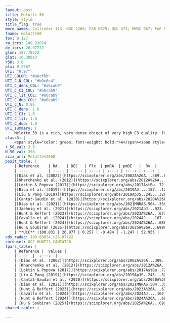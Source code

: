 ```yaml
---
layout: post
title: Melotte 50
style: style
title_flag: true
more_names: Collinder 113; NGC 2266; FSR 0879; OCL 471; MWSC 967; FoF 631
fname: melotte50
fov: 0.127
ra_icrs: 100.83074
de_icrs: 26.97722
glon: 187.78222
glat: 10.30013
r50: 3.8
plx: 0.2567
UTI: "0.97"
UTI_COLOR: "#a8cfbb"
UTI_C_N_COL: "#b9e0c4"
UTI_C_dens_COL: "#a6cab9"
UTI_C_C3_COL: "#a6cab9"
UTI_C_lit_COL: "#a6cab9"
UTI_C_dup_COL: "#a6cab9"
UTI_C_N: 0.86
UTI_C_dens: 1.0
UTI_C_C3: 1.0
UTI_C_lit: 1.0
UTI_C_dup: 1.0
UTI_summary: |
    Melotte 50 is a rich, very dense object of very high C3 quality. It is very well-studied in the literature.
class3: |
    <span style="color: green; font-weight: bold;">A</span><span style="color: green; font-weight: bold;">A</span>
r_50_val: 3.8
N_50_val: 398
scix_url: Melotte%2050
posit_table: |
    | Reference    | RA    | DEC   | Plx  | pmRA  | pmDE   |  Rv  |
    | :---         | :---: | :---: | :---: | :---: | :---: | :---: |
    |[Dias et al. (2002)](https://scixplorer.org/abs/2002A%26A...389..871D) | 100.829 | 26.97 | -- | 0.93 | -5.03 | -16.0 |
    |[Kharchenko et al. (2012)](https://scixplorer.org/abs/2012A%26A...543A.156K) | 100.835 | 26.985 | -- | -2.44 | -4.17 | -- |
    |[Loktin & Popova (2017)](https://scixplorer.org/abs/2017AstBu..72..257L) | 100.83 | 26.97 | -- | -0.799 | -0.956 | -16.0 |
    |[Bica et al. (2019)](https://scixplorer.org/abs/2019AJ....157...12B) | 100.821 | 26.977 | -- | -- | -- | -- |
    |[Liu & Pang (2019)](https://scixplorer.org/abs/2019ApJS..245...32L) | 100.835 | 26.972 | 0.29 | -0.423 | -1.269 | -- |
    |[Cantat-Gaudin et al. (2020)](https://scixplorer.org/abs/2020A%26A...640A...1C) | 100.832 | 26.976 | 0.273 | -0.473 | -1.272 | -- |
    |[Dias et al. (2021)](https://scixplorer.org/abs/2021MNRAS.504..356D) | 100.83 | 26.977 | 0.265 | -0.483 | -1.276 | -- |
    |[Jaehnig et al. (2021)](https://scixplorer.org/abs/2021ApJ...923..129J) | 100.833 | 26.976 | 0.298 | -0.462 | -1.264 | -- |
    |[Hunt & Reffert (2023)](https://scixplorer.org/abs/2023A%26A...673A.114H) | 100.831 | 26.978 | 0.251 | -0.487 | -1.244 | 52.997 |
    |[Cavallo et al. (2024)](https://scixplorer.org/abs/2024AJ....167...12C) | 100.835 | 26.978 | 0.251 | -- | -- | -- |
    |[Hunt & Reffert (2024)](https://scixplorer.org/abs/2024A%26A...686A..42H) | 100.831 | 26.978 | 0.251 | -0.487 | -1.244 | 52.997 |
    |[Hu & Soubiran (2025)](https://scixplorer.org/abs/2025A%26A...699A.246H) | 100.835 | 26.978 | -- | -- | -- | -- |
    | **UCC** |100.831 | 26.977 | 0.257 | -0.484 | -1.247 | 52.955 | 
cds_radec: 100.83074,+26.97722
carousel: UCC_HUNT23_CANTAT20
fpars_table: |
    | Reference |  Values |
    | :---  |  :---:  |
    | [Dias et al. (2002)](https://scixplorer.org/abs/2002A%26A...389..871D) | `E(B-V)=0.2, Dist=3000.0, Age=8.8, [Fe/H]=-0.38` |
    | [Kharchenko et al. (2012)](https://scixplorer.org/abs/2012A%26A...543A.156K) | `e_bv=0.0, distance=3311, log_age=9.265, metallicity=-0.39` |
    | [Loktin & Popova (2017)](https://scixplorer.org/abs/2017AstBu..72..257L) | `E(B-V)=0.131, Dmod=12.99, logt=8.705` |
    | [Liu & Pang (2019)](https://scixplorer.org/abs/2019ApJS..245...32L) | `Age=0.955, Z=0.0` |
    | [Cantat-Gaudin et al. (2020)](https://scixplorer.org/abs/2020A%26A...640A...1C) | `AVNN=0.26, DMNN=12.56, AgeNN=8.91` |
    | [Dias et al. (2021)](https://scixplorer.org/abs/2021MNRAS.504..356D) | `Av=0.363, Dist=3319, logage=9.036, [Fe/H]=-0.163` |
    | [Hunt & Reffert (2023)](https://scixplorer.org/abs/2023A%26A...673A.114H) | `AV50=0.123, diffAV50=0.379, MOD50=13.08, logAge50=8.902` |
    | [Cavallo et al. (2024)](https://scixplorer.org/abs/2024AJ....167...12C) | `AV50=0.34, dMod50=12.29, logAge50=9.07, [Fe/H]50=-0.16` |
    | [Hunt & Reffert (2024)](https://scixplorer.org/abs/2024A%26A...686A..42H) | `MassJ=2398.76` |
    | [Hu & Soubiran (2025)](https://scixplorer.org/abs/2025A%26A...699A.246H) | `MA22=-0.28, MA23f=-0.51, MA23g=-0.31, MZ23=-0.32, MK24=-0.34, MF24=-0.26` |
shared_table: |
    
---
```

